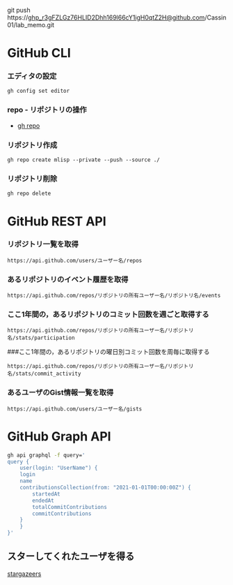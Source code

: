 git push https://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@github.com/Cassin01/lab_memo.git

# GitHub CLI

### エディタの設定
`gh config set editor`

### repo - リポジトリの操作
- [gh repo](https://cli.github.com/manual/gh_repo)

### リポジトリ作成
`gh repo create mlisp --private --push --source ./`

### リポジトリ削除
`gh repo delete`

# GitHub REST API

### リポジトリ一覧を取得

`https://api.github.com/users/ユーザー名/repos`

### あるリポジトリのイベント履歴を取得

`https://api.github.com/repos/リポジトリの所有ユーザー名/リポジトリ名/events`

### ここ1年間の，あるリポジトリのコミット回数を週ごと取得する

`https://api.github.com/repos/リポジトリの所有ユーザー名/リポジトリ名/stats/participation`

###ここ1年間の，あるリポジトリの曜日別コミット回数を周毎に取得する

`https://api.github.com/repos/リポジトリの所有ユーザー名/リポジトリ名/stats/commit_activity`

### あるユーザのGist情報一覧を取得

`https://api.github.com/users/ユーザー名/gists`

# GitHub Graph API


```sh
gh api graphql -f query='
query {
    user(login: "UserName") {
    login
    name
    contributionsCollection(from: "2021-01-01T00:00:00Z") {
        startedAt
        endedAt
        totalCommitContributions
        commitContributions
    }
    }
}'
```

## スターしてくれたユーザを得る

[stargazeers](http://developer.github.com/v3/activity/starring/#list-stargazers)
